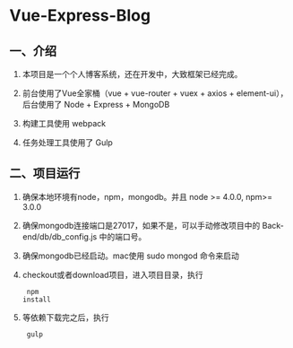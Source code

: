 # Vue-Express-Blog

## 一、介绍

1. 本项目是一个个人博客系统，还在开发中，大致框架已经完成。

2. 前台使用了Vue全家桶（vue + vue-router + vuex + axios + element-ui），后台使用了 Node + Express + MongoDB

3. 构建工具使用 webpack

4. 任务处理工具使用了 Gulp

## 二、项目运行

1. 确保本地环境有node，npm，mongodb。并且 node >= 4.0.0, npm>= 3.0.0

2. 确保mongodb连接端口是27017，如果不是，可以手动修改项目中的 Back-end/db/db_config.js 中的端口号。

3. 确保mongodb已经启动。mac使用 sudo mongod 命令来启动

4. checkout或者download项目，进入项目目录，执行<pre><code> npm install </code></pre>

5. 等依赖下载完之后，执行<pre><code> gulp </code></pre>